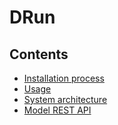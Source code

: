 # DRun

## Contents
* [Installation process](drun/docs/source/installation.md)
* [Usage](drun/docs/source/usage.md)
* [System architecture](drun/docs/source/system_architecture.md)
* [Model REST API](drun/docs/source/model_rest_api.md)
